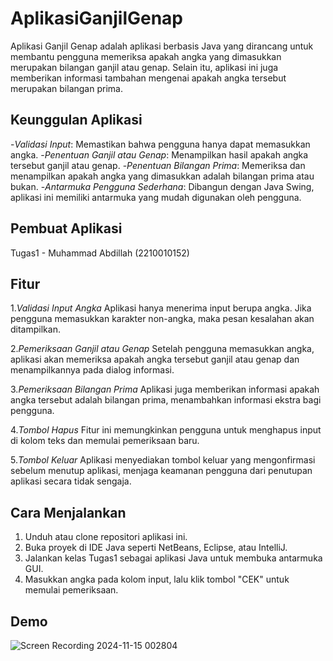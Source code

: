 # AplikasiGanjilGenap

Aplikasi Ganjil Genap adalah aplikasi berbasis Java yang dirancang untuk membantu pengguna memeriksa apakah angka yang dimasukkan merupakan bilangan ganjil atau genap. Selain itu, aplikasi ini juga memberikan informasi tambahan mengenai apakah angka tersebut merupakan bilangan prima.

## Keunggulan Aplikasi

-*Validasi Input*: Memastikan bahwa pengguna hanya dapat memasukkan angka.
-*Penentuan Ganjil atau Genap*: Menampilkan hasil apakah angka tersebut ganjil atau genap.
-*Penentuan Bilangan Prima*: Memeriksa dan menampilkan apakah angka yang dimasukkan adalah bilangan prima atau bukan.
-*Antarmuka Pengguna Sederhana*: Dibangun dengan Java Swing, aplikasi ini memiliki antarmuka yang mudah digunakan oleh pengguna.

## Pembuat Aplikasi

 Tugas1 - Muhammad Abdillah (2210010152)

 ## Fitur

 1.*Validasi Input Angka*
Aplikasi hanya menerima input berupa angka. Jika pengguna memasukkan karakter non-angka, maka pesan kesalahan akan ditampilkan.

2.*Pemeriksaan Ganjil atau Genap*
Setelah pengguna memasukkan angka, aplikasi akan memeriksa apakah angka tersebut ganjil atau genap dan menampilkannya pada dialog informasi.

3.*Pemeriksaan Bilangan Prima*
Aplikasi juga memberikan informasi apakah angka tersebut adalah bilangan prima, menambahkan informasi ekstra bagi pengguna.

4.*Tombol Hapus*
Fitur ini memungkinkan pengguna untuk menghapus input di kolom teks dan memulai pemeriksaan baru.

5.*Tombol Keluar*
Aplikasi menyediakan tombol keluar yang mengonfirmasi sebelum menutup aplikasi, menjaga keamanan pengguna dari penutupan aplikasi secara tidak sengaja.

## Cara Menjalankan

1. Unduh atau clone repositori aplikasi ini.
2. Buka proyek di IDE Java seperti NetBeans, Eclipse, atau IntelliJ.
3. Jalankan kelas Tugas1 sebagai aplikasi Java untuk membuka antarmuka GUI.
4. Masukkan angka pada kolom input, lalu klik tombol "CEK" untuk memulai pemeriksaan.

## Demo

![Screen Recording 2024-11-15 002804](https://github.com/user-attachments/assets/0756cbfa-8397-4a3b-93b6-28b1e1c9d3b0)
